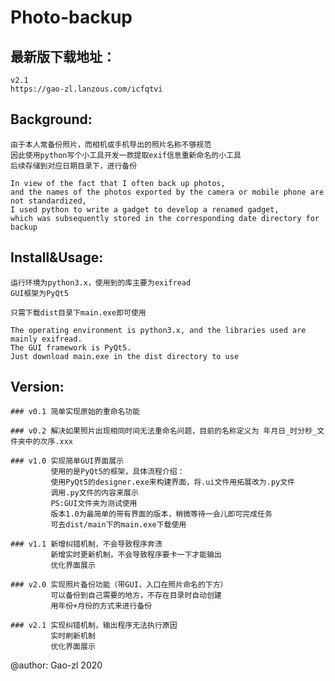 # Photo-backup

## 最新版下载地址：
    v2.1
    https://gao-zl.lanzous.com/icfqtvi

## Background:


    由于本人常备份照片，而相机或手机导出的照片名称不够规范
    因此使用python写个小工具开发一款提取exif信息重新命名的小工具
    后续存储到对应日期目录下，进行备份

    In view of the fact that I often back up photos,
    and the names of the photos exported by the camera or mobile phone are not standardized,
    I used python to write a gadget to develop a renamed gadget,
    which was subsequently stored in the corresponding date directory for backup

## Install&Usage:


    运行环境为python3.x，使用到的库主要为exifread
    GUI框架为PyQt5

    只需下载dist目录下main.exe即可使用

    The operating environment is python3.x, and the libraries used are mainly exifread.
    The GUI framework is PyQt5.
    Just download main.exe in the dist directory to use


## Version:


    ### v0.1 简单实现原始的重命名功能

    ### v0.2 解决如果照片出现相同时间无法重命名问题，目前的名称定义为 年月日_时分秒_文件夹中的次序.xxx

    ### v1.0 实现简单GUI界面展示
             使用的是PyQt5的框架，具体流程介绍：
             使用PyQt5的designer.exe来构建界面，将.ui文件用拓展改为.py文件
             调用.py文件的内容来展示
             PS:GUI文件夹为测试使用
             版本1.0为最简单的带有界面的版本，稍微等待一会儿即可完成任务
             可去dist/main下的main.exe下载使用

    ### v1.1 新增纠错机制，不会导致程序奔溃
             新增实时更新机制，不会导致程序要卡一下才能输出
             优化界面展示

    ### v2.0 实现照片备份功能（带GUI，入口在照片命名的下方）
             可以备份到自己需要的地方，不存在目录时自动创建
             用年份+月份的方式来进行备份

    ### v2.1 实现纠错机制，输出程序无法执行原因
             实时刷新机制
             优化界面展示

@author:
    Gao-zl
    2020
